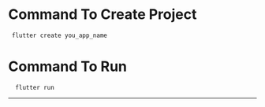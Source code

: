 # Command To Create Project
     flutter create you_app_name
# Command To Run
      flutter run
------------------
